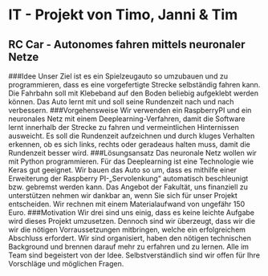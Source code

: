 # IT - Projekt von Timo, Janni & Tim

## RC Car - Autonomes fahren mittels neuronaler Netze

###Idee
Unser Ziel ist es ein Spielzeugauto so umzubauen und zu programmieren, dass es eine vorgefertigte Strecke selbständig fahren kann. Die Fahrbahn soll mit Klebeband auf den Boden beliebig aufgeklebt werden können. Das Auto lernt mit und soll seine Rundenzeit nach und nach verbessern.
###Vorgehensweise
Wir verwenden ein RaspberryPI und ein neuronales Netz mit einem Deeplearning-Verfahren, damit die Software lernt innerhalb der Strecke zu fahren und vermeintlichen Hinternissen ausweicht.  Es soll die Rundenzeit aufzeichnen und durch kluges Verhalten erkennen, ob es sich links, rechts oder geradeaus halten muss, damit die Rundenzeit besser wird.
###Lösungsansatz
Das neuronale Netz wollen wir mit Python programmieren. Für das Deeplearning ist eine Technologie wie Keras gut geeignet. Wir bauen das Auto so um, dass es mithilfe einer Erweiterung der Raspberry PI-„Servolenkung“ automatisch beschleunigt bzw. gebremst werden kann. Das Angebot der Fakultät, uns finanziell zu unterstützen nehmen wir dankbar an, wenn Sie sich für unser Projekt entscheiden. Wir rechnen mit einem Materialaufwand von ungefähr 150 Euro.
###Motivation
Wir drei sind uns einig, dass es keine leichte Aufgabe wird dieses Projekt umzusetzen. Dennoch sind wir überzeugt, dass wir die wir die nötigen Vorraussetzungen mitbringen, welche ein erfolgreichem Abschluss erfordert. Wir sind organisiert, haben den nötigen technischen Background und brennen darauf mehr zu erfahren und zu lernen. Alle im Team sind begeistert von der Idee. Selbstverständlich sind wir offen für Ihre Vorschläge und möglichen Fragen. 

 
